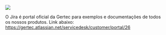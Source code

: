 [![](https://pbs.twimg.com/media/EKzBdw7WwAQrq8J.png)](https://www.gertec.com.br/)

 O Jira é portal oficial da Gertec para exemplos e documentações de todos os nossos produtos. Link abaixo:
 https://gertec.atlassian.net/servicedesk/customer/portal/26
